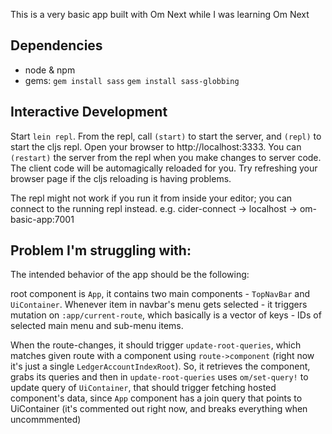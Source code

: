 This is a very basic app built with Om Next
while I was learning Om Next

## Dependencies
- node & npm
- gems:
    `gem install sass`
    `gem install sass-globbing`

## Interactive Development
Start `lein repl`.
From the repl, call `(start)` to start the server,
and `(repl)` to start the cljs repl.
Open your browser to http://localhost:3333.
You can `(restart)` the server from the repl when you make changes to server code.
The client code will be automagically reloaded for you.
Try refreshing your browser page if the cljs reloading is having problems.

The repl might not work if you run it from inside your editor;
you can connect to the running repl instead.
e.g. cider-connect -> localhost -> om-basic-app:7001

## Problem I'm struggling with:

The intended behavior of the app should be the following:

root component is `App`, it contains two main components - `TopNavBar` and `UiContainer`. Whenever item in navbar's menu gets selected - it triggers mutation on `:app/current-route`, which basically is a vector of keys - IDs of selected main menu and sub-menu items. 

When the route-changes, it should trigger `update-root-queries`, which matches given route with a component using `route->component` (right now it's just a single `LedgerAccountIndexRoot`). So, it retrieves the component, grabs its queries and then in `update-root-queries` uses `om/set-query!` to update query of `UiContainer`, that should trigger fetching hosted component's data, since `App` component has a join query that points to UiContainer (it's commented out right now, and breaks everything when uncommmented)
